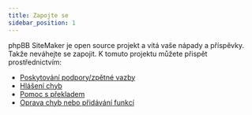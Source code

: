 ```yaml
---
title: Zapojte se
sidebar_position: 1
---
```


phpBB SiteMaker je open source projekt a vítá vaše nápady a příspěvky. Takže neváhejte se zapojit. K tomuto projektu můžete přispět prostřednictvím:

* [Poskytování podpory/zpětné vazby](https://www.phpbb.com/customise/db/extension/phpbb_sitemaker_2)
* [Hlášení chyb](https://github.com/blitze/phpBB-ext-sitemaker/issues)
* [Pomoc s překladem](./translators.md)
* [Oprava chyb nebo přidávání funkcí](./pull-requests.md)
